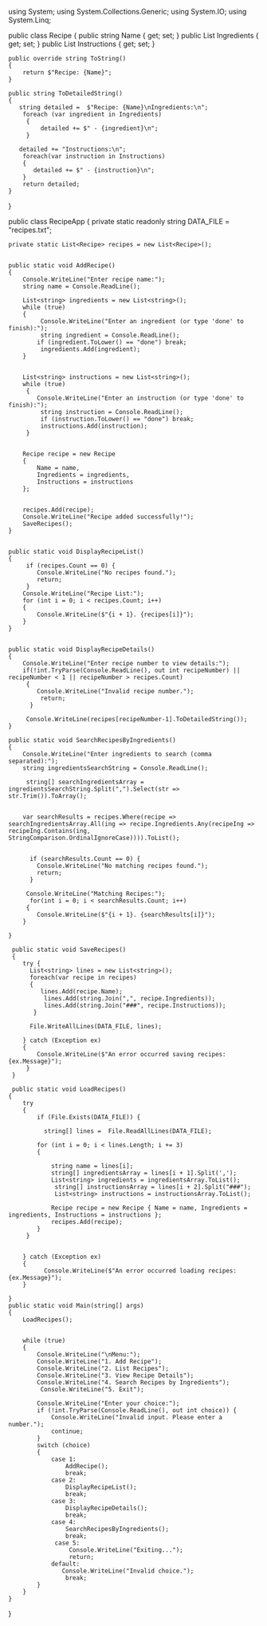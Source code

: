 using System;
using System.Collections.Generic;
using System.IO;
using System.Linq;

public class Recipe
{
    public string Name { get; set; }
    public List<string> Ingredients { get; set; }
    public List<string> Instructions { get; set; }

    public override string ToString()
    {
        return $"Recipe: {Name}";
    }

    public string ToDetailedString()
    {
       string detailed =  $"Recipe: {Name}\nIngredients:\n";
        foreach (var ingredient in Ingredients)
         {
             detailed += $" - {ingredient}\n";
         }

       detailed += "Instructions:\n";
        foreach(var instruction in Instructions)
        {
           detailed += $" - {instruction}\n";
        }
        return detailed;
    }
}

public class RecipeApp
{
    private static readonly string DATA_FILE = "recipes.txt";

    private static List<Recipe> recipes = new List<Recipe>();


    public static void AddRecipe()
    {
        Console.WriteLine("Enter recipe name:");
        string name = Console.ReadLine();

        List<string> ingredients = new List<string>();
        while (true)
        {
             Console.WriteLine("Enter an ingredient (or type 'done' to finish):");
             string ingredient = Console.ReadLine();
            if (ingredient.ToLower() == "done") break;
             ingredients.Add(ingredient);
        }


        List<string> instructions = new List<string>();
        while (true)
         {
            Console.WriteLine("Enter an instruction (or type 'done' to finish):");
             string instruction = Console.ReadLine();
             if (instruction.ToLower() == "done") break;
             instructions.Add(instruction);
         }


        Recipe recipe = new Recipe
        {
            Name = name,
            Ingredients = ingredients,
            Instructions = instructions
        };


        recipes.Add(recipe);
        Console.WriteLine("Recipe added successfully!");
        SaveRecipes();
    }


    public static void DisplayRecipeList()
    {
         if (recipes.Count == 0) {
            Console.WriteLine("No recipes found.");
            return;
         }
        Console.WriteLine("Recipe List:");
        for (int i = 0; i < recipes.Count; i++)
        {
            Console.WriteLine($"{i + 1}. {recipes[i]}");
        }
    }


    public static void DisplayRecipeDetails()
    {
        Console.WriteLine("Enter recipe number to view details:");
        if(!int.TryParse(Console.ReadLine(), out int recipeNumber) || recipeNumber < 1 || recipeNumber > recipes.Count)
         {
            Console.WriteLine("Invalid recipe number.");
             return;
          }

         Console.WriteLine(recipes[recipeNumber-1].ToDetailedString());
    }

    public static void SearchRecipesByIngredients()
    {
        Console.WriteLine("Enter ingredients to search (comma separated):");
        string ingredientsSearchString = Console.ReadLine();

         string[] searchIngredientsArray = ingredientsSearchString.Split(",").Select(str => str.Trim()).ToArray();


        var searchResults = recipes.Where(recipe => searchIngredientsArray.All(ing => recipe.Ingredients.Any(recipeIng => recipeIng.Contains(ing, StringComparison.OrdinalIgnoreCase)))).ToList();


          if (searchResults.Count == 0) {
            Console.WriteLine("No matching recipes found.");
            return;
          }

         Console.WriteLine("Matching Recipes:");
          for(int i = 0; i < searchResults.Count; i++)
         {
            Console.WriteLine($"{i + 1}. {searchResults[i]}");
        }

    }

     public static void SaveRecipes()
     {
        try {
          List<string> lines = new List<string>();
          foreach(var recipe in recipes)
          {
             lines.Add(recipe.Name);
              lines.Add(string.Join(",", recipe.Ingredients));
              lines.Add(string.Join("###", recipe.Instructions));
           }

          File.WriteAllLines(DATA_FILE, lines);

        } catch (Exception ex)
        {
            Console.WriteLine($"An error occurred saving recipes: {ex.Message}");
         }
     }

     public static void LoadRecipes()
    {
        try
        {
            if (File.Exists(DATA_FILE)) {

              string[] lines =  File.ReadAllLines(DATA_FILE);

            for (int i = 0; i < lines.Length; i += 3)
            {

                string name = lines[i];
                string[] ingredientsArray = lines[i + 1].Split(',');
                List<string> ingredients = ingredientsArray.ToList();
                 string[] instructionsArray = lines[i + 2].Split("###");
                 List<string> instructions = instructionsArray.ToList();

                Recipe recipe = new Recipe { Name = name, Ingredients = ingredients, Instructions = instructions };
                recipes.Add(recipe);
            }
         }


        } catch (Exception ex)
        {
              Console.WriteLine($"An error occurred loading recipes: {ex.Message}");
        }

    }
    public static void Main(string[] args)
    {
        LoadRecipes();


        while (true)
        {
            Console.WriteLine("\nMenu:");
            Console.WriteLine("1. Add Recipe");
            Console.WriteLine("2. List Recipes");
            Console.WriteLine("3. View Recipe Details");
            Console.WriteLine("4. Search Recipes by Ingredients");
             Console.WriteLine("5. Exit");

            Console.WriteLine("Enter your choice:");
            if (!int.TryParse(Console.ReadLine(), out int choice)) {
                Console.WriteLine("Invalid input. Please enter a number.");
                continue;
            }
            switch (choice)
            {
                case 1:
                    AddRecipe();
                    break;
                case 2:
                    DisplayRecipeList();
                    break;
                case 3:
                    DisplayRecipeDetails();
                    break;
                case 4:
                    SearchRecipesByIngredients();
                    break;
                 case 5:
                     Console.WriteLine("Exiting...");
                     return;
                default:
                   Console.WriteLine("Invalid choice.");
                    break;
            }
        }
    }
}
